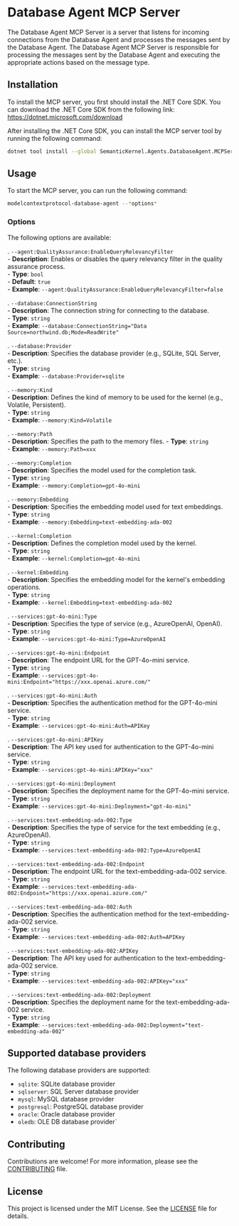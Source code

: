 ﻿# Database Agent MCP Server

The Database Agent MCP Server is a server that listens for incoming connections from the Database Agent and processes the messages sent by the Database Agent. The Database Agent MCP Server is responsible for processing the messages sent by the Database Agent and executing the appropriate actions based on the message type.

## Installation

To install the MCP server, you first should install the .NET Core SDK. 
You can download the .NET Core SDK from the following link: https://dotnet.microsoft.com/download

After installing the .NET Core SDK, you can install the MCP server tool by running the following command:

```bash
dotnet tool install --global SemanticKernel.Agents.DatabaseAgent.MCPServer
```

## Usage

To start the MCP server, you can run the following command:

```bash
modelcontextprotocol-database-agent --*options*
```

### Options

The following options are available:

. `--agent:QualityAssurance:EnableQueryRelevancyFilter`  
    - **Description**: Enables or disables the query relevancy filter in the quality assurance process.  
    - **Type**: `bool`  
    - **Default**: `true`  
    - **Example**: `--agent:QualityAssurance:EnableQueryRelevancyFilter=false`  

. `--database:ConnectionString`  
    - **Description**: The connection string for connecting to the database.  
    - **Type**: `string`  
    - **Example**: `--database:ConnectionString="Data Source=northwind.db;Mode=ReadWrite"`  

. `--database:Provider`  
    - **Description**: Specifies the database provider (e.g., SQLite, SQL Server, etc.).  
    - **Type**: `string`  
    - **Example**: `--database:Provider=sqlite`  

. `--memory:Kind`  
    - **Description**: Defines the kind of memory to be used for the kernel (e.g., Volatile, Persistent).  
    - **Type**: `string`  
    - **Example**: `--memory:Kind=Volatile`  
   
. `--memory:Path`  
    - **Description**: Specifies the path to the memory files.
    - **Type**: `string`  
    - **Example**: `--memory:Path=xxx`  

. `--memory:Completion`  
    - **Description**: Specifies the model used for the completion task.  
    - **Type**: `string`  
    - **Example**: `--memory:Completion=gpt-4o-mini`  

. `--memory:Embedding`  
    - **Description**: Specifies the embedding model used for text embeddings.  
    - **Type**: `string`  
    - **Example**: `--memory:Embedding=text-embedding-ada-002`  

. `--kernel:Completion`  
    - **Description**: Defines the completion model used by the kernel.  
    - **Type**: `string`  
    - **Example**: `--kernel:Completion=gpt-4o-mini`  

. `--kernel:Embedding`  
    - **Description**: Specifies the embedding model for the kernel's embedding operations.  
    - **Type**: `string`  
    - **Example**: `--kernel:Embedding=text-embedding-ada-002`  

. `--services:gpt-4o-mini:Type`  
    - **Description**: Specifies the type of service (e.g., AzureOpenAI, OpenAI).  
    - **Type**: `string`  
    - **Example**: `--services:gpt-4o-mini:Type=AzureOpenAI`  

. `--services:gpt-4o-mini:Endpoint`  
     - **Description**: The endpoint URL for the GPT-4o-mini service.  
     - **Type**: `string`  
     - **Example**: `--services:gpt-4o-mini:Endpoint="https://xxx.openai.azure.com/"`  

. `--services:gpt-4o-mini:Auth`  
     - **Description**: Specifies the authentication method for the GPT-4o-mini service.  
     - **Type**: `string`  
     - **Example**: `--services:gpt-4o-mini:Auth=APIKey`  

. `--services:gpt-4o-mini:APIKey`  
     - **Description**: The API key used for authentication to the GPT-4o-mini service.  
     - **Type**: `string`  
     - **Example**: `--services:gpt-4o-mini:APIKey="xxx"`  

. `--services:gpt-4o-mini:Deployment`  
     - **Description**: Specifies the deployment name for the GPT-4o-mini service.  
     - **Type**: `string`  
     - **Example**: `--services:gpt-4o-mini:Deployment="gpt-4o-mini"`  

. `--services:text-embedding-ada-002:Type`  
     - **Description**: Specifies the type of service for the text embedding (e.g., AzureOpenAI).  
     - **Type**: `string`  
     - **Example**: `--services:text-embedding-ada-002:Type=AzureOpenAI`  

. `--services:text-embedding-ada-002:Endpoint`  
     - **Description**: The endpoint URL for the text-embedding-ada-002 service.  
     - **Type**: `string`  
     - **Example**: `--services:text-embedding-ada-002:Endpoint="https://xxx.openai.azure.com/"`  

. `--services:text-embedding-ada-002:Auth`  
     - **Description**: Specifies the authentication method for the text-embedding-ada-002 service.  
     - **Type**: `string`  
     - **Example**: `--services:text-embedding-ada-002:Auth=APIKey`  

. `--services:text-embedding-ada-002:APIKey`  
     - **Description**: The API key used for authentication to the text-embedding-ada-002 service.  
     - **Type**: `string`  
     - **Example**: `--services:text-embedding-ada-002:APIKey="xxx"`  

. `--services:text-embedding-ada-002:Deployment`  
     - **Description**: Specifies the deployment name for the text-embedding-ada-002 service.  
     - **Type**: `string`  
     - **Example**: `--services:text-embedding-ada-002:Deployment="text-embedding-ada-002"`

## Supported database providers

The following database providers are supported:

- `sqlite`: SQLite database provider
- `sqlserver`: SQL Server database provider
- `mysql`: MySQL database provider
- `postgresql`: PostgreSQL database provider
- `oracle`: Oracle database provider
- `oledb`: OLE DB database provider`

## Contributing

Contributions are welcome! For more information, please see the [CONTRIBUTING](../../CONTRIBUTING.md) file.

## License

This project is licensed under the MIT License. See the [LICENSE](../../LICENSE.md) file for details.